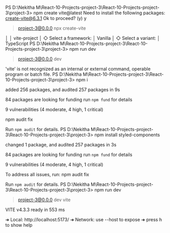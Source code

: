 PS D:\Nekitha M\React-10-Projects-project-3\React-10-Projects-project-3\project-3> npm create vite@latest
Need to install the following packages:
create-vite@6.3.1
Ok to proceed? (y) y


> project-3@0.0.0 npx
> create-vite

│
│  vite-project
│
◇  Select a framework:
│  Vanilla
│
◇  Select a variant:
│  TypeScript
PS D:\Nekitha M\React-10-Projects-project-3\React-10-Projects-project-3\project-3> npm run dev

> project-3@0.0.0 dev

'vite' is not recognized as an internal or external command,
operable program or batch file.
PS D:\Nekitha M\React-10-Projects-project-3\React-10-Projects-project-3\project-3> npm i

added 256 packages, and audited 257 packages in 9s

84 packages are looking for funding
  run `npm fund` for details

9 vulnerabilities (4 moderate, 4 high, 1 critical)

  npm audit fix

Run `npm audit` for details.
PS D:\Nekitha M\React-10-Projects-project-3\React-10-Projects-project-3\project-3> npm install styled-components

changed 1 package, and audited 257 packages in 3s

84 packages are looking for funding
  run `npm fund` for details

9 vulnerabilities (4 moderate, 4 high, 1 critical)

To address all issues, run:
  npm audit fix

Run `npm audit` for details.
PS D:\Nekitha M\React-10-Projects-project-3\React-10-Projects-project-3\project-3> npm run dev

> project-3@0.0.0 dev
> vite


  VITE v4.3.3  ready in 553 ms

  ➜  Local:   http://localhost:5173/
  ➜  Network: use --host to expose
  ➜  press h to show help











